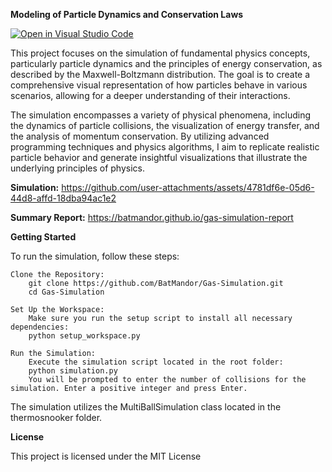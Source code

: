 **Modeling of Particle Dynamics and Conservation Laws**

[![Open in Visual Studio Code](https://classroom.github.com/assets/open-in-vscode-718a45dd9cf7e7f842a935f5ebbe5719a5e09af4491e668f4dbf3b35d5cca122.svg)](https://classroom.github.com/online_ide?assignment_repo_id=15116515&assignment_repo_type=AssignmentRepo)

This project focuses on the simulation of fundamental physics concepts, particularly particle dynamics and the principles of energy conservation, as described by the Maxwell-Boltzmann distribution. The goal is to create a comprehensive visual representation of how particles behave in various scenarios, allowing for a deeper understanding of their interactions.

The simulation encompasses a variety of physical phenomena, including the dynamics of particle collisions, the visualization of energy transfer, and the analysis of momentum conservation. By utilizing advanced programming techniques and physics algorithms, I aim to replicate realistic particle behavior and generate insightful visualizations that illustrate the underlying principles of physics.


**Simulation:**
https://github.com/user-attachments/assets/4781df6e-05d6-44d8-affd-18dba94ac1e2

**Summary Report:**
https://batmandor.github.io/gas-simulation-report


**Getting Started**

To run the simulation, follow these steps:

    Clone the Repository:
        git clone https://github.com/BatMandor/Gas-Simulation.git
        cd Gas-Simulation

    Set Up the Workspace:
        Make sure you run the setup script to install all necessary dependencies:
        python setup_workspace.py

    Run the Simulation:
        Execute the simulation script located in the root folder:
        python simulation.py
        You will be prompted to enter the number of collisions for the simulation. Enter a positive integer and press Enter.


The simulation utilizes the MultiBallSimulation class located in the thermosnooker folder. 

**License**

This project is licensed under the MIT License
